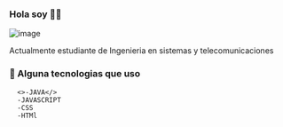 ### Hola soy 🤙🏼

![image](https://user-images.githubusercontent.com/69522509/198098942-d1bd66a2-a6f5-43d0-9a1b-128c93892405.png)


Actualmente estudiante de Ingenieria en sistemas y telecomunicaciones

 ### 🎯 Alguna tecnologias que uso  
      <>-JAVA</>
      -JAVASCRIPT
      -CSS
      -HTMl
<!--
**Miospi/Miospi** is a ✨ _special_ ✨ repository because its `README.md` (this file) appears on your GitHub profile.

Here are some ideas to get you started:

- 🔭 I’m currently working on ...
- 🌱 I’m currently learning ...
- 👯 I’m looking to collaborate on ...
- 🤔 I’m looking for help with ...
- 💬 Ask me about ...
- 📫 How to reach me: ...
- 😄 Pronouns: ...
- ⚡ Fun fact: ...
-->
